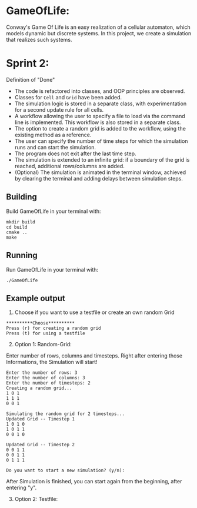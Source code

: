 # GameOfLife: 
Conway's Game Of Life is an easy realization of a cellular automaton, which models dynamic but discrete systems.
In this project, we create a simulation that realizes such systems.

# Sprint 2:

Definition of "Done"
* The code is refactored into classes, and OOP principles are observed. 
* Classes for `Cell` and `Grid` have been added.
* The simulation logic is stored in a separate class, with experimentation for a second update rule for all cells.
* A workflow allowing the user to specify a file to load via the command line is implemented. This workflow is also stored in a separate class.
* The option to create a random grid is added to the workflow, using the existing method as a reference.
* The user can specify the number of time steps for which the simulation runs and can start the simulation.
* The program does not exit after the last time step.
* The simulation is extended to an infinite grid: if a boundary of the grid is reached, additional rows/columns are added.
* (Optional) The simulation is animated in the terminal window, achieved by clearing the terminal and adding delays between simulation steps.


## Building

Build GameOfLife in your terminal with:

```shell
mkdir build
cd build
cmake ..
make
```

## Running

Run GameOfLife in your terminal with:

```shell
./GameOfLife
```

## Example output

1. Choose if you want to use a testfile or create an own random Grid

```shell
**********Choose**********
Press (r) for creating a random grid
Press (t) for using a testfile
```

2. Option 1: Random-Grid:

Enter number of rows, columns and timesteps. Right after entering those Informations, the Simulation will start!

```shell
Enter the number of rows: 3
Enter the number of columns: 3
Enter the number of timesteps: 2
Creating a random grid...
1 0 1 
1 1 1 
0 0 1 

Simulating the random grid for 2 timesteps...
Updated Grid -- Timestep 1
1 0 1 0 
1 0 1 1 
0 0 1 0 

Updated Grid -- Timestep 2
0 0 1 1 
0 0 1 1 
0 1 1 1 

Do you want to start a new simulation? (y/n): 
```
After Simulation is finished, you can start again from the beginning, after entering "y".

3. Option 2: Testfile:
